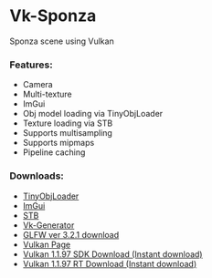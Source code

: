 # Vk-Sponza

Sponza scene using Vulkan

### Features:
- Camera
- Multi-texture
- ImGui
- Obj model loading via TinyObjLoader
- Texture loading via STB
- Supports multisampling
- Supports mipmaps
- Pipeline caching

### Downloads:
- [TinyObjLoader](https://github.com/syoyo/tinyobjloader)
- [ImGui](https://github.com/ocornut/imgui)
- [STB](https://github.com/nothings/stb)
- [Vk-Generator](https://github.com/LouisMayor/Vk-Generator)
- [GLFW ver 3.2.1 download](https://github.com/glfw/glfw/releases/tag/3.2.1)
- [Vulkan Page](https://vulkan.lunarg.com/sdk/home)
- [Vulkan 1.1.97 SDK Download (Instant download)](https://vulkan.lunarg.com/sdk/home#sdk/downloadConfirm/1.1.97.0/windows/VulkanSDK-1.1.97.0-Installer.exe)
- [Vulkan 1.1.97 RT Download (Instant download)](https://vulkan.lunarg.com/sdk/home#sdk/downloadConfirm/1.1.97.0/windows/VulkanRT-1.1.97.0-Installer.exe)
